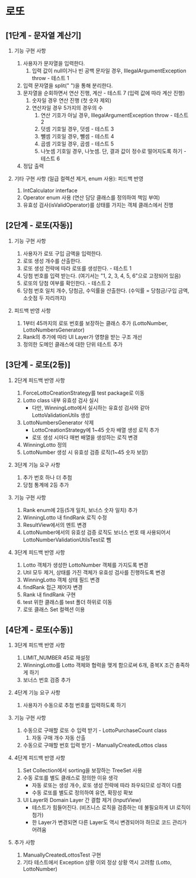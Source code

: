 # 로또
## [1단계 - 문자열 계산기]
1. 기능 구현 사항
   1. 사용자가 문자열을 입력한다.
      1. 입력 값이 null이거나 빈 공백 문자일 경우, IllegalArgumentException throw - 테스트 1
   2. 입력 문자열을 split(" ")을 통해 분리한다.
   3. 문자열을 순회하면서 연산 진행, 계산 - 테스트 7 (입력 값에 따라 계산 진행)
      1. 숫자일 경우 연산 진행 (첫 숫자 제외)
      2. 연산자일 경우 5가지의 경우의 수
         1. 연산 기호가 아닐 경우, IllegalArgumentException throw - 테스트 2
         2. 덧셈 기호일 경우, 덧셈 - 테스트 3
         3. 뺄셈 기호일 경우, 뺄셈 - 테스트 4
         4. 곱셈 기호일 경우, 곱셈 - 테스트 5
         5. 나눗셈 기호일 경우, 나눗셈. 단, 결과 값이 정수로 떨어지도록 하기 - 테스트 6
   4. 정답 출력

2. 기타 구현 사항 (일급 컬렉션 제거, enum 사용): 피드백 반영
   1. IntCalculator interface
   2. Operator enum 사용 (연산 담당 클래스를 정의하여 책임 부여)
   3. 유효성 검사(isValidOperator)를 상태를 가지는 객체 클래스에서 진행

## [2단계 - 로또(자동)]
1. 기능 구현 사항
   1. 사용자가 로또 구입 금액을 입력한다.
   2. 로또 생성 개수를 산출한다.
   3. 로또 생성 전략에 따라 로또를 생성한다. - 테스트 1
   4. 당첨 번호를 입력 받는다. (여기서는 "1, 2, 3, 4, 5, 6"으로 고정되어 있음)
   5. 로또의 당첨 여부를 확인한다. - 테스트 2
   6. 당첨 번호 일치 개수, 당첨금, 수익률을 산출한다. (수익률 = 당첨금/구입 금액,  소숫점 두 자리까지)

2. 피드백 반영 사항
   1. 1부터 45까지의 로또 번호를 보장하는 클래스 추가 (LottoNumber, LottoNumbersGenerator)
   2. Rank의 추가에 따라 UI Layer가 영향을 받는 구조 개선
   3. 정의한 도메인 클래스에 대한 단위 테스트 추가

## [3단계 - 로또(2등)]
1. 2단계 피드백 반영 사항
   1. ForceLottoCreationStrategy를 test package로 이동
   2. Lotto class 내부 유효성 검사 실시
      - 다만, WinningLotto에서 실시하는 유효성 검사와 같아 LottoValidationUtils 생성
   3. LottoNumbersGenerator 삭제
      - LottoCreationStrategy에 1~45 숫자 배열 생성 로직 추가
      - 로또 생성 시마다 매번 배열을 생성하는 로직 변경
   4. WinningLotto 정의
   5. LottoNumber 생성 시 유효성 검증 로직(1~45 숫자 보장)

2. 3단계 기능 요구 사항
   1. 추가 번호 하나 더 추첨
   2. 당첨 통계에 2등 추가

3. 기능 구현 사항
   1. Rank enum에 2등(5개 일치, 보너스 숫자 일치) 추가
   2. WinningLotto 내 findRank 로직 수정
   3. ResultView에서의 멘트 변경
   4. LottoNumber에서의 유효성 검증 로직도 보너스 번호 때 사용되어서 LottoNumberValidationUtilsTest로 뺌

4. 3단계 피드백 반영 사항
   1. Lotto 객체가 생성한 LottoNumber 객체를 가지도록 변경
   2. Util 모두 제거, 상태를 가진 객체가 유효성 검사를 진행하도록 변경
   3. WinningLotto 객체 상태 필드 변경
   4. findRank 접근 제어자 변경
   5. Rank 내 findRank 구현
   6. test 위한 클래스를 test 폴더 하위로 이동
   7. 로또 클래스 Set 컬렉션 이용

## [4단계 - 로또(수동)]
1. 3단계 피드백 반영 사항
   1. LIMIT_NUMBER 45로 재설정
   2. WinningLotto를 Lotto 객체와 협력을 맺게 함으로써 6개, 중복X 조건 충족하게 하기
   3. 보너스 번호 검증 추가

2. 4단계 기능 요구 사항
   1. 사용자가 수동으로 추첨 번호를 입력하도록 하기

3. 기능 구현 사항
   1. 수동으로 구매할 로또 수 입력 받기 - LottoPurchaseCount class
      1. 자동 구매 개수 자동 산출
   2. 수동으로 구매할 번호 입력 받기 - ManuallyCreatedLottos class

4. 4단계 피드백 반영 사항
   1. Set Collection에서 sorting을 보장하는 TreeSet 사용
   2. 수동 로또를 별도 클래스로 정의한 이유 생각
      - 자동 로또는 생성 개수, 로또 생성 전략에 따라 좌우되므로 성격이 다름
      - 수동 로또를 별도로 정의하여 유연, 확장성 확보
   3. UI Layer와 Domain Layer 간 결합 제거 (InputView)
      - 테스트가 힘들어진다. (비즈니스 로직을 검증하는 데 불필요하게 UI 로직이 첨가)
      - 한 Layer가 변경되면 다른 Layer도 역시 변경되어야 하므로 코드 관리가 어려움

5. 추가 사항
   1. ManuallyCreatedLottosTest 구현
   2. 기타 테스트에서 Exception 상황 이외 정상 상황 역시 고려함 (Lotto, LottoNumber)